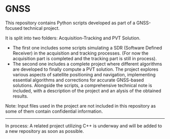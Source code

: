 # GNSS
This repository contains Python scripts developed as part of a GNSS-focused technical project. 

It is split into two folders: Acquisition-Tracking and PVT Solution. 

- The first one includes some scripts simulating a SDR (Software Defined Receiver) in the acquisition and tracking processes. (For now the acquisition part is completed and the tracking part is still in process).
- The second one includes a complete project where different algorithms are developed to finally compute a PVT solution. The project explores various aspects of satellite positioning and navigation, implementing essential algorithms and corrections for accurate GNSS-based solutions. Alongside the scripts, a comprehensive technical note is included, with a description of the project and an alysis of the obtained results.

Note: Input files used in the project are not included in this repository as some of them contain confidential information.

-----
In process: A related project utilizing C++ is underway and will be added to a new repository as soon as possible.
